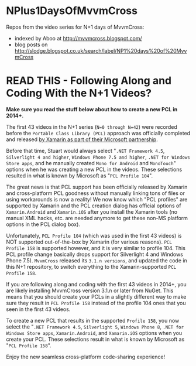 NPlus1DaysOfMvvmCross
=====================

Repos from the video series for N+1 days of MvvmCross: 

- indexed by Aboo at http://mvvmcross.blogspot.com/
- blog posts on http://slodge.blogspot.co.uk/search/label/NP1%20days%20of%20MvvmCross


# READ THIS - Following Along and Coding With the N+1 Videos? #

**Make sure you read the stuff below about how to create a new PCL in 2014+**.

The first 43 videos in the N+1 series (`N=0 through N=42`) were recorded before the `Portable Class Library (PCL)` approach was officially completed and released [by Xamarin as part of their Microsoft partnership](http://blog.xamarin.com/microsoft-and-xamarin-partner-globally/).

Before that time, Stuart would always select "`.NET Framework 4.5`, `Silverlight 4 and higher`, `Windows Phone 7.5 and higher`, `.NET for Windows Store apps`, and he manually created `Mono for Android` and `MonoTouch`" options when he was creating a new PCL in the videos. These selections resulted in what is known by Microsoft as "`PCL Profile 104`".

The great news is that PCL support has been officially released by Xamarin and cross-platform PCL goodness without manually linking tons of files or using workarounds is now a reality!  We now know which "PCL profiles" are supported by Xamarin and the PCL creation dialog has official options of `Xamarin.Android` and `Xamarin.iOS` after you install the Xamarin tools (no manual XML hacks, etc. are needed anymore to get these non-MS platform options in the PCL dialog box).

Unfortunately, `PCL Profile 104` (which was used in the first 43 videos) is NOT supported out-of-the-box by Xamarin (for various reasons). `PCL Profile 158` is supported however, and it is very similar to profile 104.  This PCL profile change basically drops support for Silverlight 4 and Windows Phone 7.5). `MvvmCross` released its `3.1.n versions`, and updated the code in this N+1 repository, to switch everything to the Xamarin-supported `PCL Profile 158`.

If you are following along and coding with the first 43 videos in 2014+, you are likely installing MvvmCross version 3.1.n or later from NuGet. This means that you should create your PCLs in a slightly different way to make sure they result in `PCL Profile 158` instead of the profile 104 ones that you seen in the first 43 videos.
 
To create a new PCL that results in the supported `Profile 158`, you now select the "`.NET Framework 4.5`, `Silverlight 5`, `Windows Phone 8`, `.NET for Windows Store apps`, `Xamarin.Android`, and `Xamarin.iOS` options when you create your PCL. These selections result in what is known by Microsoft as "`PCL Profile 158`".

Enjoy the new seamless cross-platform code-sharing experience!
